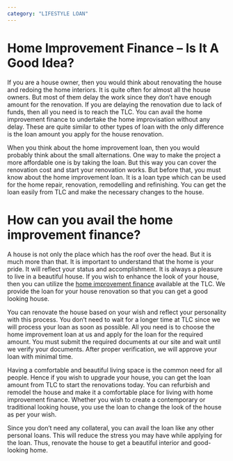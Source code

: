 ```yaml
---
category: "LIFESTYLE LOAN"
---
```


# Home Improvement Finance – Is It A Good Idea?

If you are a house owner, then you would think about renovating the house and redoing the home interiors. It is quite often for almost all the house owners. But most of them delay the work since they don’t have enough amount for the renovation. If you are delaying the renovation due to lack of funds, then all you need is to reach the TLC. You can avail the home improvement finance to undertake the home improvisation without any delay. These are quite similar to other types of loan with the only difference is the loan amount you apply for the house renovation.

When you think about the home improvement loan, then you would probably think about the small alternations. One way to make the project a more affordable one is by taking the loan. But this way you can cover the renovation cost and start your renovation works. But before that, you must know about the home improvement loan. It is a loan type which can be used for the home repair, renovation, remodelling and refinishing. You can get the loan easily from TLC and make the necessary changes to the house.

# How can you avail the home improvement finance?

A house is not only the place which has the roof over the head. But it is much more than that. It is important to understand that the home is your pride. It will reflect your status and accomplishment. It is always a pleasure to live in a beautiful house. If you wish to enhance the look of your house, then you can utilize the [home improvement finance](https://lifestyle.tlc.com.au/home-improvement/) available at the TLC. We provide the loan for your house renovation so that you can get a good looking house.

You can renovate the house based on your wish and reflect your personality with this process. You don’t need to wait for a longer time at TLC since we will process your loan as soon as possible. All you need is to choose the home improvement loan at us and apply for the loan for the required amount. You must submit the required documents at our site and wait until we verify your documents. After proper verification, we will approve your loan with minimal time.

Having a comfortable and beautiful living space is the common need for all people. Hence if you wish to upgrade your house, you can get the loan amount from TLC to start the renovations today. You can refurbish and remodel the house and make it a comfortable place for living with home improvement finance. Whether you wish to create a contemporary or traditional looking house, you use the loan to change the look of the house as per your wish.

Since you don’t need any collateral, you can avail the loan like any other personal loans. This will reduce the stress you may have while applying for the loan. Thus, renovate the house to get a beautiful interior and good-looking home.
